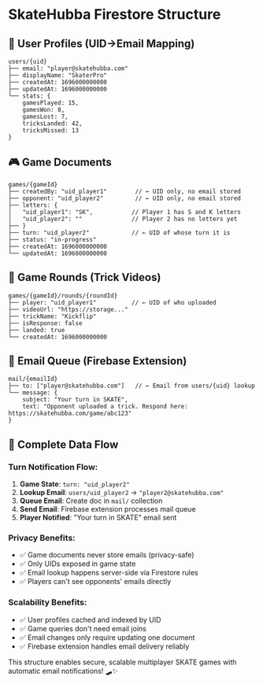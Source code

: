 # SkateHubba Firestore Structure

## 🔑 User Profiles (UID→Email Mapping)
```
users/{uid}
├── email: "player@skatehubba.com"
├── displayName: "SkaterPro"
├── createdAt: 1696000000000
├── updatedAt: 1696000000000
└── stats: {
    gamesPlayed: 15,
    gamesWon: 8,
    gamesLost: 7,
    tricksLanded: 42,
    tricksMissed: 13
}
```

## 🎮 Game Documents
```
games/{gameId}
├── createdBy: "uid_player1"        // ← UID only, no email stored
├── opponent: "uid_player2"         // ← UID only, no email stored  
├── letters: {
│   "uid_player1": "SK",           // Player 1 has S and K letters
│   "uid_player2": ""              // Player 2 has no letters yet
├── }
├── turn: "uid_player2"            // ← UID of whose turn it is
├── status: "in-progress"
├── createdAt: 1696000000000
└── updatedAt: 1696000000000
```

## 🎥 Game Rounds (Trick Videos)
```
games/{gameId}/rounds/{roundId}
├── player: "uid_player1"          // ← UID of who uploaded
├── videoUrl: "https://storage..."
├── trickName: "Kickflip"
├── isResponse: false
├── landed: true
└── createdAt: 1696000000000
```

## 📧 Email Queue (Firebase Extension)
```
mail/{emailId}
├── to: ["player@skatehubba.com"]   // ← Email from users/{uid} lookup
└── message: {
    subject: "Your turn in SKATE",
    text: "Opponent uploaded a trick. Respond here: https://skatehubba.com/game/abc123"
}
```

## 🔄 Complete Data Flow

### Turn Notification Flow:
1. **Game State**: `turn: "uid_player2"` 
2. **Lookup Email**: `users/uid_player2` → `"player2@skatehubba.com"`
3. **Queue Email**: Create doc in `mail/` collection
4. **Send Email**: Firebase extension processes mail queue
5. **Player Notified**: "Your turn in SKATE" email sent

### Privacy Benefits:
- ✅ Game documents never store emails (privacy-safe)
- ✅ Only UIDs exposed in game state
- ✅ Email lookup happens server-side via Firestore rules
- ✅ Players can't see opponents' emails directly

### Scalability Benefits:
- ✅ User profiles cached and indexed by UID
- ✅ Game queries don't need email joins  
- ✅ Email changes only require updating one document
- ✅ Firebase extension handles email delivery reliably

This structure enables secure, scalable multiplayer SKATE games with automatic email notifications! 🛹✨